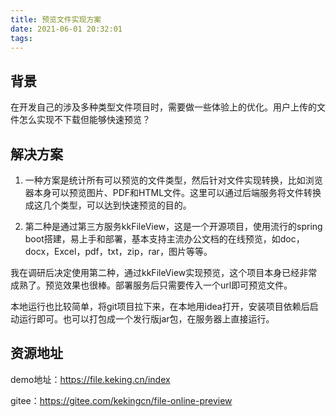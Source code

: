 ```yaml
---
title: 预览文件实现方案
date: 2021-06-01 20:32:01
tags:
---
```


## 背景

在开发自己的涉及多种类型文件项目时，需要做一些体验上的优化。用户上传的文件怎么实现不下载但能够快速预览？

## 解决方案

1. 一种方案是统计所有可以预览的文件类型，然后针对文件实现转换，比如浏览器本身可以预览图片、PDF和HTML文件。这里可以通过后端服务将文件转换成这几个类型，可以达到快速预览的目的。

2. 第二种是通过第三方服务kkFileView，这是一个开源项目，使用流行的spring boot搭建，易上手和部署，基本支持主流办公文档的在线预览，如doc，docx，Excel，pdf，txt，zip，rar，图片等等。

我在调研后决定使用第二种，通过kkFileView实现预览，这个项目本身已经非常成熟了。预览效果也很棒。部署服务后只需要传入一个url即可预览文件。

本地运行也比较简单，将git项目拉下来，在本地用idea打开，安装项目依赖后启动运行即可。也可以打包成一个发行版jar包，在服务器上直接运行。

## 资源地址

demo地址：https://file.keking.cn/index

gitee：https://gitee.com/kekingcn/file-online-preview

